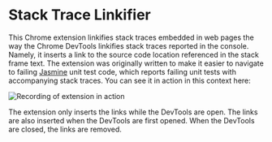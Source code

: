 # Stack Trace Linkifier 

This Chrome extension linkifies stack traces embedded in web pages the way the
Chrome DevTools linkifies stack traces reported in the console. Namely, it
inserts a link to the source code location referenced in the stack frame text.
The extension was originally written to make it easier to navigate to failing
[Jasmine](https://jasmine.github.io/) unit test code, which reports failing
unit tests with accompanying stack traces. You can see it in action in this
context here:

![Recording of extension in action](https://github.com/lewistg/stack-trace-links/raw/master/readme-imgs/recording.gif)

The extension only inserts the links while the DevTools are open. The links
are also inserted when the DevTools are first opened. When the DevTools are
closed, the links are removed.
